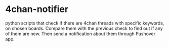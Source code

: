 # 4chan-notifier
python scripts that check if there are 4chan threads with specific keywords, on chosen boards.
Compare them with the previous check to find out if any of them are new.
Then send a notification about them through Pushover app.
